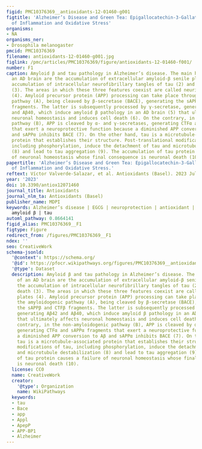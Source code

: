 ```yaml
---
figid: PMC10376369__antioxidants-12-01460-g001
figtitle: 'Alzheimer’s Disease and Green Tea: Epigallocatechin-3-Gallate as a Modulator
  of Inflammation and Oxidative Stress'
organisms:
- NA
organisms_ner:
- Drosophila melanogaster
pmcid: PMC10376369
filename: antioxidants-12-01460-g001.jpg
figlink: /pmc/articles/PMC10376369/figure/antioxidants-12-01460-f001/
number: F1
caption: Amyloid β and tau pathology in Alzheimer’s disease. The main hallmarks of
  an AD brain are the accumulation of extracellular amyloid-β senile plates (1), the
  accumulation of intracellular neurofibrillary tangles of tau (2) and neuronal death
  (3). The areas in which these three features coexist are called neuritic plates
  (4). Amyloid precursor protein (APP) processing can take place through the amyloidogenic
  pathway (A), being cleaved by β-secretase (BACE), generating the sAPPβ and CTFβ
  fragments. The latter is subsequently processed by γ-secretase, generating Aβ42
  and Aβ40, which induce amyloid β pathology in an AD brain (5) that ultimately affects
  neuronal homeostasis and induces cell death (6). On the contrary, in the non-amyloidogenic
  pathway (B), APP is cleaved by α- and γ-secretases, generating CTFα and sAPPα fragments
  that exert a neuroprotective function because a diminished APP conversion to Aβ
  and sAPPα inhibits BACE (7). On the other hand, tau is a microtubule-associated
  protein that establishes their structure. Post-translational modifications of tau,
  including phosphorylation, induce the detachment of tau and microtubule destabilization
  (8) and lead to tau aggregation (9). The accumulation of tau protein causes a failure
  of neuronal homeostasis whose final consequence is neuronal death (10).
papertitle: 'Alzheimer’s Disease and Green Tea: Epigallocatechin-3-Gallate as a Modulator
  of Inflammation and Oxidative Stress.'
reftext: Víctor Valverde-Salazar, et al. Antioxidants (Basel). 2023 Jul;12(7):1460.
year: '2023'
doi: 10.3390/antiox12071460
journal_title: Antioxidants
journal_nlm_ta: Antioxidants (Basel)
publisher_name: MDPI
keywords: Alzheimer’s disease | EGCG | neuroprotection | antioxidant | green tea |
  amyloid β | tau
automl_pathway: 0.8664141
figid_alias: PMC10376369__F1
figtype: Figure
redirect_from: /figures/PMC10376369__F1
ndex: ''
seo: CreativeWork
schema-jsonld:
  '@context': https://schema.org/
  '@id': https://pfocr.wikipathways.org/figures/PMC10376369__antioxidants-12-01460-g001.html
  '@type': Dataset
  description: Amyloid β and tau pathology in Alzheimer’s disease. The main hallmarks
    of an AD brain are the accumulation of extracellular amyloid-β senile plates (1),
    the accumulation of intracellular neurofibrillary tangles of tau (2) and neuronal
    death (3). The areas in which these three features coexist are called neuritic
    plates (4). Amyloid precursor protein (APP) processing can take place through
    the amyloidogenic pathway (A), being cleaved by β-secretase (BACE), generating
    the sAPPβ and CTFβ fragments. The latter is subsequently processed by γ-secretase,
    generating Aβ42 and Aβ40, which induce amyloid β pathology in an AD brain (5)
    that ultimately affects neuronal homeostasis and induces cell death (6). On the
    contrary, in the non-amyloidogenic pathway (B), APP is cleaved by α- and γ-secretases,
    generating CTFα and sAPPα fragments that exert a neuroprotective function because
    a diminished APP conversion to Aβ and sAPPα inhibits BACE (7). On the other hand,
    tau is a microtubule-associated protein that establishes their structure. Post-translational
    modifications of tau, including phosphorylation, induce the detachment of tau
    and microtubule destabilization (8) and lead to tau aggregation (9). The accumulation
    of tau protein causes a failure of neuronal homeostasis whose final consequence
    is neuronal death (10).
  license: CC0
  name: CreativeWork
  creator:
    '@type': Organization
    name: WikiPathways
  keywords:
  - tau
  - Bace
  - app
  - Appl
  - ApepP
  - APP-BP1
  - Alzheimer
---
```


